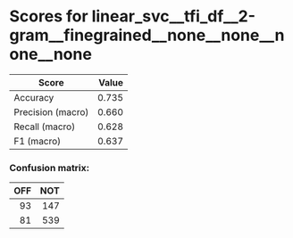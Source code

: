 # Scores for linear_svc__tfi_df__2-gram__finegrained__none__none__none__none
|      Score      |Value|
|-----------------|----:|
|Accuracy         |0.735|
|Precision (macro)|0.660|
|Recall (macro)   |0.628|
|F1 (macro)       |0.637|

### Confusion matrix:
|OFF|NOT|
|--:|--:|
| 93|147|
| 81|539|
